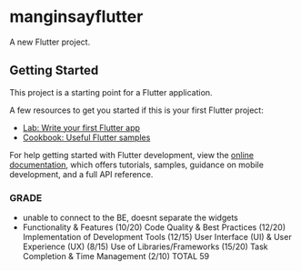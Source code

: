 # manginsayflutter

A new Flutter project.

## Getting Started

This project is a starting point for a Flutter application.

A few resources to get you started if this is your first Flutter project:

- [Lab: Write your first Flutter app](https://docs.flutter.dev/get-started/codelab)
- [Cookbook: Useful Flutter samples](https://docs.flutter.dev/cookbook)

For help getting started with Flutter development, view the
[online documentation](https://docs.flutter.dev/), which offers tutorials,
samples, guidance on mobile development, and a full API reference.

### GRADE

- unable to connect to the BE, doesnt separate the widgets
- Functionality & Features (10/20)
  Code Quality & Best Practices (12/20)
  Implementation of Development Tools (12/15)
  User Interface (UI) & User Experience (UX) (8/15)
  Use of Libraries/Frameworks (15/20)
  Task Completion & Time Management (2/10)
  TOTAL 59

